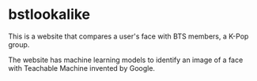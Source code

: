# bstlookalike

This is a website that compares a user's face with BTS members, a K-Pop group. 

The website has machine learning models to identify an image of a face with Teachable Machine invented by Google.
